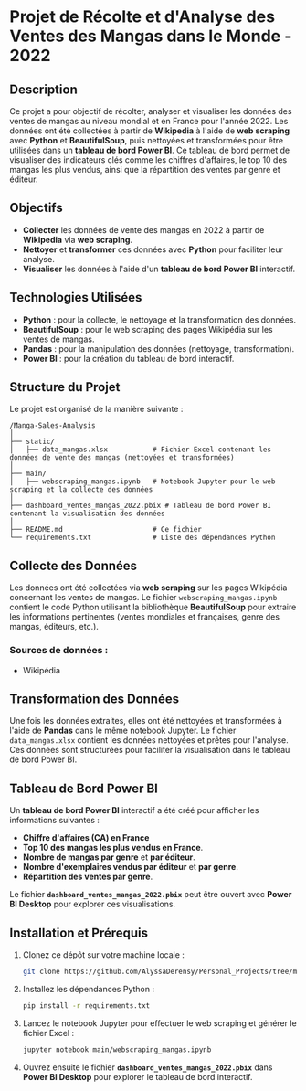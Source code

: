 # Projet de Récolte et d'Analyse des Ventes des Mangas dans le Monde - 2022

## Description
Ce projet a pour objectif de récolter, analyser et visualiser les données des ventes de mangas au niveau mondial et en France pour l'année 2022. Les données ont été collectées à partir de **Wikipedia** à l'aide de **web scraping** avec **Python** et **BeautifulSoup**, puis nettoyées et transformées pour être utilisées dans un **tableau de bord Power BI**. Ce tableau de bord permet de visualiser des indicateurs clés comme les chiffres d'affaires, le top 10 des mangas les plus vendus, ainsi que la répartition des ventes par genre et éditeur.

## Objectifs
- **Collecter** les données de vente des mangas en 2022 à partir de **Wikipedia** via **web scraping**.
- **Nettoyer** et **transformer** ces données avec **Python** pour faciliter leur analyse.
- **Visualiser** les données à l'aide d'un **tableau de bord Power BI** interactif.

## Technologies Utilisées
- **Python** : pour la collecte, le nettoyage et la transformation des données.
- **BeautifulSoup** : pour le web scraping des pages Wikipédia sur les ventes de mangas.
- **Pandas** : pour la manipulation des données (nettoyage, transformation).
- **Power BI** : pour la création du tableau de bord interactif.
  
## Structure du Projet
Le projet est organisé de la manière suivante :

```
/Manga-Sales-Analysis
│
├── static/
│   ├── data_mangas.xlsx           # Fichier Excel contenant les données de vente des mangas (nettoyées et transformées)
│
├── main/
│   ├── webscraping_mangas.ipynb   # Notebook Jupyter pour le web scraping et la collecte des données
│
├── dashboard_ventes_mangas_2022.pbix # Tableau de bord Power BI contenant la visualisation des données
│
├── README.md                      # Ce fichier
└── requirements.txt               # Liste des dépendances Python
```

## Collecte des Données
Les données ont été collectées via **web scraping** sur les pages Wikipédia concernant les ventes de mangas. Le fichier `webscraping_mangas.ipynb` contient le code Python utilisant la bibliothèque **BeautifulSoup** pour extraire les informations pertinentes (ventes mondiales et françaises, genre des mangas, éditeurs, etc.).

### Sources de données :
- Wikipédia

## Transformation des Données
Une fois les données extraites, elles ont été nettoyées et transformées à l'aide de **Pandas** dans le même notebook Jupyter. Le fichier `data_mangas.xlsx` contient les données nettoyées et prêtes pour l'analyse. Ces données sont structurées pour faciliter la visualisation dans le tableau de bord Power BI.

## Tableau de Bord Power BI
Un **tableau de bord Power BI** interactif a été créé pour afficher les informations suivantes :
- **Chiffre d'affaires (CA) en France** 
- **Top 10 des mangas les plus vendus en France**.
- **Nombre de mangas par genre** et **par éditeur**.
- **Nombre d'exemplaires vendus par éditeur** et **par genre**.
- **Répartition des ventes par genre**.

Le fichier **`dashboard_ventes_mangas_2022.pbix`** peut être ouvert avec **Power BI Desktop** pour explorer ces visualisations.

## Installation et Prérequis
1. Clonez ce dépôt sur votre machine locale :
   ```bash
   git clone https://github.com/AlyssaDerensy/Personal_Projects/tree/main/ventes_manga_22
   ```

2. Installez les dépendances Python :
   ```bash
   pip install -r requirements.txt
   ```

3. Lancez le notebook Jupyter pour effectuer le web scraping et générer le fichier Excel :
   ```bash
   jupyter notebook main/webscraping_mangas.ipynb
   ```

4. Ouvrez ensuite le fichier **`dashboard_ventes_mangas_2022.pbix`** dans **Power BI Desktop** pour explorer le tableau de bord interactif.


